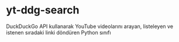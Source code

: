 # yt-ddg-search
DuckDuckGo API kullanarak YouTube videolarını arayan, listeleyen ve istenen sıradaki linki döndüren Python sınıfı
